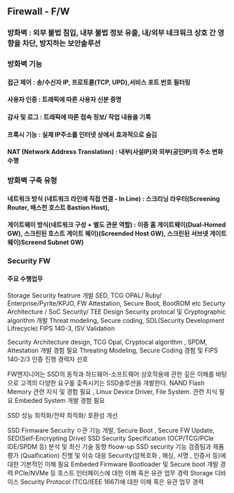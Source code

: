 ## Firewall - F/W
### 방화벽 : 외부 불법 침입, 내부 불법 정보 유출, 내/외부 네크워크 상호 간 영향을 차단, 방지하는 보안솔루션
### 방화벽 기능 
#### 접근 제어 : 송/수신자 IP, 프로토콜(TCP, UPD),서비스 포트 번호 필터링
#### 사용자 인증 : 트래픽에 따른 사용자 신분 증명
#### 감사 및 로그 : 트래픽에 따른 접속 정보/ 작업 내용을 기록
#### 프록시 기능 : 실제 IP주소를 인터넷 상에서 효과적으로 숨김
#### NAT (Network Address Translation) : 내부(사설IP)와 외부(공인IP)의 주소 변화 수행

### 방화벽 구축 유형
#### 네트워크 방식 (네트워크 라인에 직접 연결 - In Line) : 스크리닝 라우터(Screening Router, 배스천 호스트 Bastion Host),
#### 게이트웨이 방식(네트워크 구성 + 별도 관문 역할) : 이중 홈 게이트웨이(Dual-Homed GW), 스크린된 호스트 게이트 웨이)(Screended Host GW), 스크린된 서브넷 게이트웨이)Screend Subnet GW)


### Security FW 
#### 주요 수행업무
Storage Security featrure 개발
SED, TCG OPAL/ Ruby/ Enterprise/Pyrite/KPJO, FW Attestation, Secure Boot, BootROM etc
Securty Architecture / SoC Security/ TEE Design
Security protocal 및 Cryptographic algorithm 개발
Threat modeling, Secure coding, SDL(Security Development Lifrecycle)
FIPS 140-3, ISV Validation

Security Architecture design, TCG Opal, Cryptocal algorithm , SPDM, Attestation 개발 경험 필요
Threating Modeling, Secure Coding 경험 및 FIPS 140-2/3 인증 진행 경력자 선호

FW엔지니어는 SSD의 동작과 하드웨어-소프트웨어 상호작용에 관한 깊은 이해를 바탕으로 고객의 다양한 요구를 춫족시키는 SSD솔루션을 개발한다.
NAND Flash Memory 관련 지식 및 경험 필요 , 
Linux Device Driver, File System. 관련 지식 필요
Embeded System 개발 경험 필요

SSD 성능 최적화/전략 최적화/ 호환성 개선

SSD Firmware Security ㅇ관 기능 개발, Secure Boot , Secure FW Update, SED(Self-Encrypting Drive)
SSD Security Specification (OCP/TCG/PCle IDE/SPDM 등) 분석 및 최신 기술 동향 floow-up
SSD security 기능 검증팀과 제품 평가 (Qualfication) 진행 및 이슈 대응
Security(암복호화 , 해싱, 서명 , 인증서 등)에 대한 기본적인 이해 필요
Embeded Firmware Bootloader 및 Secure  boot 개발 경력
PCle/NVMe 등 호스트 인터페이스에 대한 이해 혹은 유관 업무 경력
Storage 디바이스 Security Protocol (TCG/IEEE 1667)에 대한 이해 혹은 유관 업무 경력
